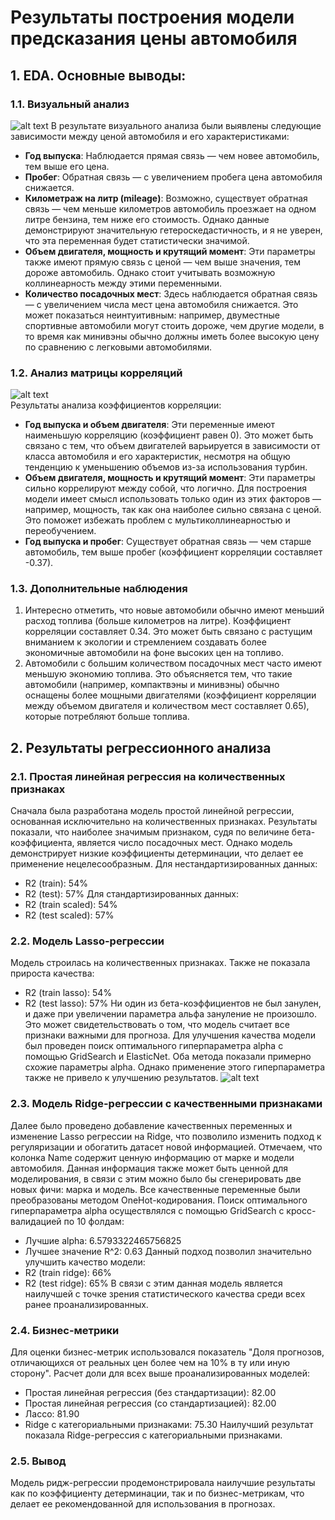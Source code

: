 # Результаты построения модели предсказания цены автомобиля
## 1. EDA. Основные выводы:
### 1.1. Визуальный анализ
![alt text](image-1.png)
В результате визуального анализа были выявлены следующие зависимости между ценой автомобиля и его характеристиками:
* **Год выпуска**: Наблюдается прямая связь — чем новее автомобиль, тем выше его цена.
* **Пробег**: Обратная связь — с увеличением пробега цена автомобиля снижается.
* **Километраж на литр (mileage)**: Возможно, существует обратная связь — чем меньше километров автомобиль проезжает на одном литре бензина, тем ниже его стоимость. Однако данные демонстрируют значительную гетероскедастичность, и я не уверен, что эта переменная будет статистически значимой.
* **Объем двигателя, мощность и крутящий момент**: Эти параметры также имеют прямую связь с ценой — чем выше значения, тем дороже автомобиль. Однако стоит учитывать возможную коллинеарность между этими переменными. 
* **Количество посадочных мест**: Здесь наблюдается обратная связь — с увеличением числа мест цена автомобиля снижается. Это может показаться неинтуитивным: например, двуместные спортивные автомобили могут стоить дороже, чем другие модели, в то время как минивэны обычно должны иметь более высокую цену по сравнению с легковыми автомобилями. 
### 1.2. Анализ матрицы корреляций
![alt text](image.png)  
Результаты анализа коэффициентов корреляции:
* **Год выпуска и объем двигателя**: Эти переменные имеют наименьшую корреляцию (коэффициент равен 0). Это может быть связано с тем, что объем двигателей варьируется в зависимости от класса автомобиля и его характеристик, несмотря на общую тенденцию к уменьшению объемов из-за использования турбин.
* **Объем двигателя, мощность и крутящий момент**: Эти параметры сильно коррелируют между собой, что логично. Для построения модели имеет смысл использовать только один из этих факторов — например, мощность, так как она наиболее сильно связана с ценой. Это поможет избежать проблем с мультиколлинеарностью и переобучением.
* **Год выпуска и пробег**: Существует обратная связь — чем старше автомобиль, тем выше пробег (коэффициент корреляции составляет -0.37).
### 1.3. Дополнительные наблюдения
1. Интересно отметить, что новые автомобили обычно имеют меньший расход топлива (больше километров на литре). Коэффициент корреляции составляет 0.34. Это может быть связано с растущим вниманием к экологии и стремлением создавать более экономичные автомобили на фоне высоких цен на топливо.
2. Автомобили с большим количеством посадочных мест часто имеют меньшую экономию топлива. Это объясняется тем, что такие автомобили (например, компактвэны и минивэны) обычно оснащены более мощными двигателями (коэффициент корреляции между объемом двигателя и количеством мест составляет 0.65), которые потребляют больше топлива.
## 2. Результаты регрессионного анализа 
### 2.1. Простая линейная регрессия на количественных признаках
Сначала была разработана модель простой линейной регрессии, основанная исключительно на количественных признаках. Результаты показали, что наиболее значимым признаком, судя по величине бета-коэффициента, является число посадочных мест. Однако модель демонстрирует низкие коэффициенты детерминации, что делает ее применение нецелесообразным.
Для нестандартизированных данных:
* R2 (train): 54%
* R2 (test): 57%
Для стандартизированных данных:
* R2 (train scaled): 54%
* R2 (test scaled): 57%
### 2.2. Модель Lasso-регрессии
Модель строилась на количественных признаках. Также не показала прироста качества:
* R2 (train lasso): 54%
* R2 (test lasso): 57%
Ни один из бета-коэффициентов не был занулен, и даже при увеличении параметра альфа зануление не произошло. Это может свидетельствовать о том, что модель считает все признаки важными для прогноза.
Для улучшения качества модели был проведен поиск оптимального гиперпараметра alpha с помощью GridSearch и ElasticNet. Оба метода показали примерно схожие параметры alpha. Однако применение этого гиперпараметра также не привело к улучшению результатов.
![alt text](image-2.png)
### 2.3. Модель Ridge-регрессии с качественными признаками
Далее было проведено добавление качественных переменных и изменение Lasso регрессии на Ridge, что позволило изменить подход к регуляризации и обогатить датасет новой информацией.
Отмечаем, что колонка Name содержит ценную информацию от марке и модели автомобиля. Данная информация также может быть ценной для моделирования, в связи с этим можно было бы сгенерировать две новых фичи: марка и модель.
Все качественные переменные были преобразованы методом OneHot-кодирования. Поиск оптимального гиперпараметра alpha осуществлялся с помощью GridSearch с кросс-валидацией по 10 фолдам:
* Лучшие alpha: 6.5793322465756825
* Лучшее значение R^2: 0.63
Данный подход позволил значительно улучшить качество модели:
* R2 (train ridge): 66%
* R2 (test ridge): 65%
В связи с этим данная модель является наилучшей с точке зрения статистического качества среди всех ранее проанализированных.
### 2.4. Бизнес-метрики
Для оценки бизнес-метрик использовался показатель "Доля прогнозов, отличающихся от реальных цен более чем на 10% в ту или иную сторону". Расчет доли для всех выше проанализированных моделей:
* Простая линейная регрессия (без стандартизации): 82.00
* Простая линейная регрессия (со стандартизацией): 82.00
* Лассо: 81.90
* Ridge с категориальными признаками: 75.30
Наилучший результат показала Ridge-регрессия с категориальными признаками. 
### 2.5. Вывод
Модель ридж-регрессии продемонстрировала наилучшие результаты как по коэффициенту детерминации, так и по бизнес-метрикам, что делает ее рекомендованной для использования в прогнозах.